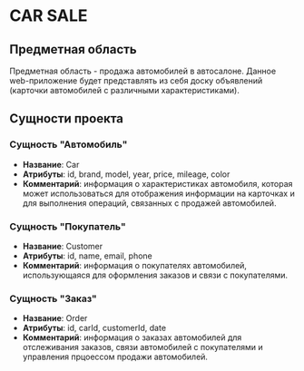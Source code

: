 # CAR SALE

## Предметная область

Предметная область - продажа автомобилей в автосалоне. Данное web-приложение будет представлять из себя доску
объявлений (карточки
автомобилей с различными характеристиками).

## Сущности проекта

### Сущность "Автомобиль"

- **Название**: Car
- **Атрибуты**: id, brand, model, year, price, mileage, color
- **Комментарий**: информация о характеристиках автомобиля, которая может использоваться для отображения информации на
  карточках и для выполнения операций, связанных с продажей автомобилей.

### Сущность "Покупатель"

- **Название**: Customer
- **Атрибуты**: id, name, email, phone
- **Комментарий**: информация о покупателях автомобилей, использующаяся для оформления заказов и связи с покупателями.

### Сущность "Заказ"

- **Название**: Order
- **Атрибуты**: id, carId, customerId, date
- **Комментарий**: информация о заказах автомобилей для отслеживания заказов, связи автомобилей с покупателями и управления
  прцоессом продажи автомобилей.
